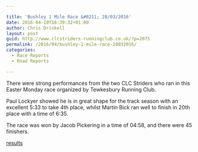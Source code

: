 ```yaml
---

title: 'Bushley 1 Mile Race &#8211; 28/03/2016'
date: 2016-04-10T16:39:32+01:00
author: Chris Driskell
layout: post
guid: http://www.clcstriders-runningclub.co.uk/?p=2075
permalink: /2016/04/bushley-1-mile-race-28032016/
categories:
  - Race Reports
  - Road Reports

---
```

There were strong performances from the two CLC Striders who ran in this Easter Monday race organized by Tewkesbury Running Club.

Paul Lockyer showed he is in great shape for the track season with an excellent 5:33 to take 4th place, whilst Martin Bick ran well to finish in 20th place with a time of 6:35.

The race was won by Jacob Pickering in a time of 04:58, and there were 45 finishers.

[results](http://media.wix.com/ugd/a64247_7ea1db6c136b40788631b0417d925ca0.pdf)

&nbsp;